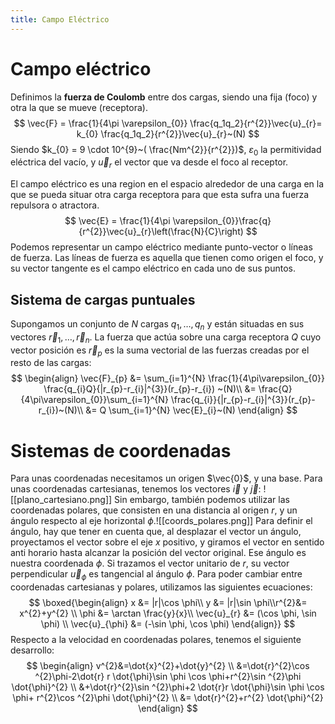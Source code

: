 ```yaml
---
title: Campo Eléctrico
---
```

# Campo eléctrico
Definimos la **fuerza de Coulomb** entre dos cargas, siendo una fija (foco) y otra la que se mueve (receptora).
$$
\vec{F} = \frac{1}{4\pi \varepsilon_{0}} \frac{q_1q_2}{r^{2}}\vec{u}_{r}= k_{0} \frac{q_1q_2}{r^{2}}\vec{u}_{r}~(N)
$$
Siendo $k_{0} = 9 \cdot 10^{9}~( \frac{Nm^{2}}{r^{2}})$, $\varepsilon_{0}$ la permitividad eléctrica del vacío, y $\vec{u}_{r}$ el vector que va desde el foco al receptor.

El campo eléctrico es una region en el espacio alrededor de una carga en la que se pueda situar otra carga receptora para que esta sufra una fuerza repulsora o atractora.
$$
\vec{E} = \frac{1}{4\pi \varepsilon_{0}}\frac{q}{r^{2}}\vec{u}_{r}\left(\frac{N}{C}\right)
$$
Podemos representar un campo eléctrico mediante punto-vector o líneas de fuerza. Las líneas de fuerza es aquella que tienen como origen el foco, y su vector tangente es el campo eléctrico en cada uno de sus puntos.
## Sistema de cargas puntuales
Supongamos un conjunto de $N$  cargas $q_{1},\dots ,q_{n}$ y están situadas en
sus vectores $\vec{r}_{1},\dots ,\vec{r}_{n}$. La fuerza que actúa sobre una
carga receptora $Q$ cuyo vector posición es $\vec{r}_{p}$ es la suma vectorial
de las fuerzas creadas por el resto de las cargas:
$$
\begin{align}
\vec{F}_{p} &= \sum_{i=1}^{N} \frac{1}{4\pi\varepsilon_{0}}
		\frac{q_{i}Q}{|r_{p}-r_{i}|^{3}}(r_{p}-r_{i}) ~(N)\\
					&= \frac{Q}{4\pi\varepsilon_{0}}\sum_{i=1}^{N}
					\frac{q_{i}}{|r_{p}-r_{i}|^{3}}(r_{p}-r_{i})~(N)\\
					&= Q \sum_{i=1}^{N} \vec{E}_{i}~(N)
\end{align}
$$
# Sistemas de coordenadas
Para unas coordenadas necesitamos un origen $\vec{0}$, y una base. Para unas coordenadas cartesianas, tenemos los vectores $\vec{i}$ y $\vec{j}$:
![[plano_cartesiano.png]]
Sin embargo, también podemos utilizar las coordenadas polares, que consisten en una distancia al origen $r$, y un ángulo respecto al eje horizontal $\phi$.![[coords_polares.png]]
Para definir el ángulo, hay que tener en cuenta que, al desplazar el vector un ángulo, proyectamos el vector sobre el eje $x$ positivo, y giramos el vector en sentido anti horario hasta alcanzar la posición del vector original. Ese ángulo es nuestra coordenada $\phi$.
Si trazamos el vector unitario de $r$, su vector perpendicular $\vec{u}_{\phi}$ es tangencial al ángulo $\phi$.
Para poder cambiar entre coordenadas cartesianas y polares, utilizamos las siguientes ecuaciones:
$$
\boxed{\begin{align}
x &= |r|\cos \phi\\ y &= |r|\sin \phi\\r^{2}&= x^{2}+y^{2} \\
\phi &= \arctan \frac{y}{x}\\
\vec{u}_{r} &= (\cos \phi, \sin \phi) \\
\vec{u}_{\phi} &= (-\sin \phi, \cos \phi)
\end{align}}
$$
Respecto a la velocidad en coordenadas polares, tenemos el siguiente desarrollo:
$$
\begin{align}
v^{2}&=\dot{x}^{2}+\dot{y}^{2} \\
&=\dot{r}^{2}\cos ^{2}\phi-2\dot{r} r \dot{\phi}\sin \phi \cos \phi+r^{2}\sin ^{2}\phi
\dot{\phi}^{2} \\
&+\dot{r}^{2}\sin ^{2}\phi+2 \dot{r}r \dot{\phi}\sin \phi \cos \phi+ r^{2}\cos ^{2}\phi \dot{\phi}^{2} \\
&= \dot{r}^{2}+r^{2} \dot{\phi}^{2}
\end{align}
$$
